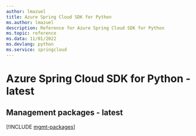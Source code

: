 ```yaml
---
author: lmazuel
title: Azure Spring Cloud SDK for Python
ms.author: lmazuel
description: Reference for Azure Spring Cloud SDK for Python
ms.topic: reference
ms.data: 11/01/2022
ms.devlang: python
ms.service: springcloud
---
```

# Azure Spring Cloud SDK for Python - latest

## Management packages - latest
[!INCLUDE [mgmt-packages](spring-cloud-mgmt-index.md)]